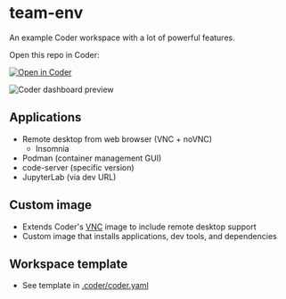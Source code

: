 # team-env

An example Coder workspace with a lot of powerful features.

Open this repo in Coder:

[![Open in Coder](https://cdn.coder.com/embed-button.svg)](https://demo-2.cdr.dev/wac/build?template_oauth_service=github&template_url=https://github.com/ericpaulsen/team-env.git&template_ref=main&template_filepath=.coder/coder.yaml)

![Coder dashboard preview](preview.png)

## Applications

- Remote desktop from web browser (VNC + noVNC)
    - Insomnia 
- Podman (container management GUI)
- code-server (specific version)
- JupyterLab (via dev URL)

## Custom image

- Extends Coder's [VNC](https://github.com/cdr/enterprise-images/tree/main/images/vnc) image to include remote desktop support
- Custom image that installs applications, dev tools, and dependencies

## Workspace template

- See template in [.coder/coder.yaml](.coder/coder.yaml)
